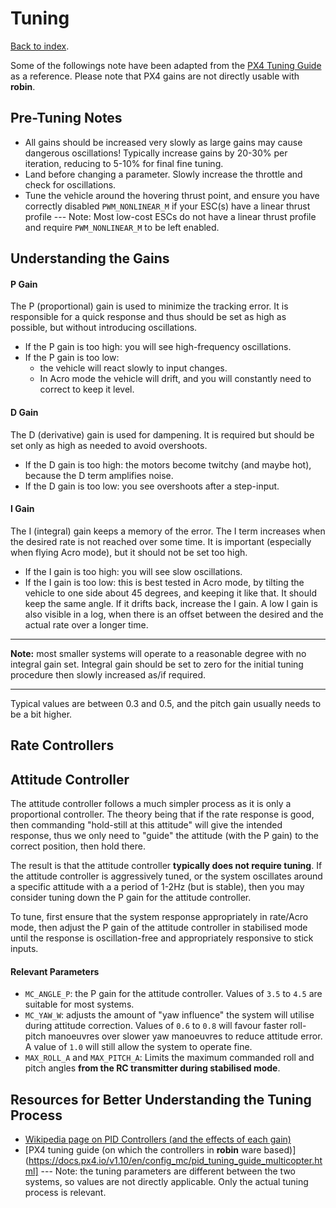 # Tuning
[Back to index](README.md).

Some of the followings note have been adapted from the [PX4 Tuning Guide](https://docs.px4.io/v1.10/en/config_mc/pid_tuning_guide_multicopter.html) as a reference. Please note that PX4 gains are not directly usable with __robin__.


## Pre-Tuning Notes
- All gains should be increased very slowly as large gains may cause dangerous oscillations! Typically increase gains by 20-30% per iteration, reducing to 5-10% for final fine tuning.
- Land before changing a parameter. Slowly increase the throttle and check for oscillations.
- Tune the vehicle around the hovering thrust point, and ensure you have correctly disabled `PWM_NONLINEAR_M` if your ESC(s) have a linear thrust profile --- Note: Most low-cost ESCs do not have a linear thrust profile and require `PWM_NONLINEAR_M` to be left enabled.

## Understanding the Gains

#### P Gain
The P (proportional) gain is used to minimize the tracking error. It is responsible for a quick response and thus should be set as high as possible, but without introducing oscillations.

- If the P gain is too high: you will see high-frequency oscillations.
- If the P gain is too low:
  - the vehicle will react slowly to input changes.
  - In Acro mode the vehicle will drift, and you will constantly need to correct to keep it level.

#### D Gain
The D (derivative) gain is used for dampening. It is required but should be set only as high as needed to avoid overshoots.

- If the D gain is too high: the motors become twitchy (and maybe hot), because the D term amplifies noise.
- If the D gain is too low: you see overshoots after a step-input.

#### I Gain
The I (integral) gain keeps a memory of the error. The I term increases when the desired rate is not reached over some time. It is important (especially when flying Acro mode), but it should not be set too high.

- If the I gain is too high: you will see slow oscillations.
- If the I gain is too low: this is best tested in Acro mode, by tilting the vehicle to one side about 45 degrees, and keeping it like that. It should keep the same angle. If it drifts back, increase the I gain. A low I gain is also visible in a log, when there is an offset between the desired and the actual rate over a longer time.

---

**Note:** most smaller systems will operate to a reasonable degree with no integral gain set. Integral gain should be set to zero for the initial tuning procedure then slowly increased as/if required.

---

Typical values are between 0.3 and 0.5, and the pitch gain usually needs to be a bit higher.
## Rate Controllers

## Attitude Controller
The attitude controller follows a much simpler process as it is only a proportional controller. The theory being that if the rate response is good, then commanding "hold-still at this attitude" will give the intended response, thus we only need to "guide" the attitude (with the P gain) to the correct position, then hold there.

The result is that the attitude controller __typically does not require tuning__. If the attitude controller is aggressively tuned, or the system oscillates around a specific attitude with a a period of 1-2Hz (but is stable), then you may consider tuning down the P gain for the attitude controller.

To tune, first ensure that the system response appropriately in rate/Acro mode, then adjust the P gain of the attitude controller in stabilised mode until the response is oscillation-free and appropriately responsive to stick inputs.

#### Relevant Parameters
- `MC_ANGLE_P`: the P gain for the attitude controller. Values of `3.5` to `4.5` are suitable for most systems.
- `MC_YAW_W`: adjusts the amount of "yaw influence" the system will utilise during attitude correction. Values of `0.6` to `0.8` will favour faster roll-pitch manoeuvres over slower yaw manoeuvres to reduce attitude error. A value of `1.0` will still allow the system to operate fine.
- `MAX_ROLL_A` and `MAX_PITCH_A`: Limits the maximum commanded roll and pitch angles __from the RC transmitter during stabilised mode__.

## Resources for Better Understanding the Tuning Process
- [Wikipedia page on PID Controllers (and the effects of each gain)](https://en.wikipedia.org/wiki/PID_controller)
- [PX4 tuning guide (on which the controllers in __robin__ ware based)](https://docs.px4.io/v1.10/en/config_mc/pid_tuning_guide_multicopter.html] --- Note: the tuning parameters are different between the two systems, so values are not directly applicable. Only the actual tuning process is relevant.
